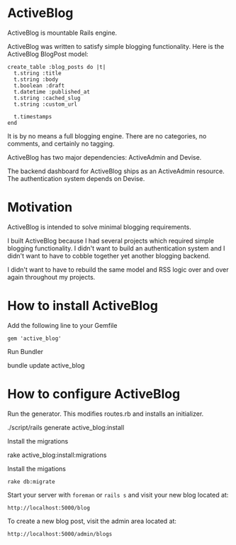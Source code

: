 # ActiveBlog

ActiveBlog is mountable Rails engine.

ActiveBlog was written to satisfy simple blogging functionality. Here is the
ActiveBlog BlogPost model:

    create_table :blog_posts do |t|
      t.string :title
      t.string :body
      t.boolean :draft
      t.datetime :published_at
      t.string :cached_slug
      t.string :custom_url

      t.timestamps
    end

It is by no means a full blogging engine. There are no categories, no comments,
and certainly no tagging. 

ActiveBlog has two major dependencies: ActiveAdmin and Devise.

The backend dashboard for ActiveBlog ships as an ActiveAdmin resource. The 
authentication system depends on Devise.

# Motivation

ActiveBlog is intended to solve minimal blogging requirements. 

I built ActiveBlog because I had several projects which required simple blogging
functionality. I didn't want to build an authentication system and I didn't want
to have to cobble together yet another blogging backend. 

I didn't want to have to rebuild the same model and RSS logic over and over again
throughout my projects.

# How to install ActiveBlog

Add the following line to your Gemfile

    gem 'active_blog'

Run Bundler

  bundle update active_blog

# How to configure ActiveBlog

Run the generator. This modifies routes.rb and installs an initializer.

  ./script/rails generate active_blog:install

Install the migrations

  rake active_blog:install:migrations

Install the migations

    rake db:migrate

Start your server with `foreman` or `rails s` and visit your new blog located at:

    http://localhost:5000/blog

To create a new blog post, visit the admin area located at:

    http://localhost:5000/admin/blogs
